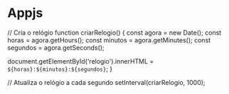 # Appjs
// Cria o relógio
function criarRelogio() {
  const agora = new Date();
  const horas = agora.getHours();
  const minutos = agora.getMinutes();
  const segundos = agora.getSeconds();

  document.getElementById('relogio').innerHTML = `${horas}:${minutos}:${segundos}`;
}

// Atualiza o relógio a cada segundo
setInterval(criarRelogio, 1000);
